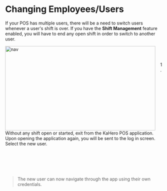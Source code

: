 # **Changing Employees/Users**

If your POS has multiple users, there will be a need to switch users whenever a user's shift is over. If you have the <b>Shift Management</b> feature enabled, you will have to end any open shift in order to switch to another user.

<p><img src="_content/_change/1.png" alt="nav" width="480" height="270" style="float:left; margin-right:1rem"><br><br><br>1. Without any shift open or started, exit from the KaHero POS application. Upon opening the application again, you will be sent to the log in screen. Select the new user.</p>

<br><br><br><br>

> The new user can now navigate through the app using their own credentials.